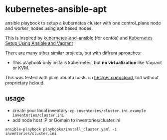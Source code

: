 # kubernetes-ansible-apt

ansible playbook to setup a kubernetes cluster with one control_plane node and worker_nodes using apt based nodes.

This is inspired by [kubernetes-and-ansible](https://github.com/learnitguide/kubernetes-and-ansible) (for centos) and [Kubernetes Setup Using Ansible and Vagrant](https://kubernetes.io/blog/2019/03/15/kubernetes-setup-using-ansible-and-vagrant/)

There are many other similar projects, but with diffrent aproaches:
* This playbook only installs kubernetes, but __no virtualization__ like Vagrant or KVM.


This was tested with plain ubuntu hosts on [hetzner.com/cloud](https://www.hetzner.com/cloud), but without proprietary [hcloud](https://github.com/hetznercloud/cli).


## usage

* create your local inventory: `cp inventories/cluster.ini.example inventories/cluster.ini`
* add node host IP or Domain to inventories/cluster.ini

```
ansible-playbook playbooks/install_cluster.yaml -i inventories/cluster.ini
```


